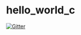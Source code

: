 # hello_world_c

[![Gitter](https://badges.gitter.im/hello_world_c/Lobby.svg)](https://gitter.im/hello_world_c/Lobby?utm_source=badge&utm_medium=badge&utm_campaign=pr-badge&utm_content=badge)